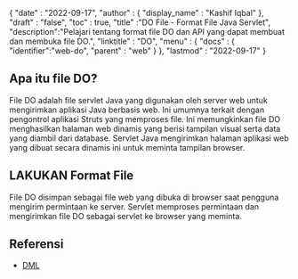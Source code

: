 {
  "date" : "2022-09-17",
  "author" : {
    "display_name" : "Kashif Iqbal"
},
  "draft" : "false",
  "toc" : true,
  "title" :"DO File - Format File Java Servlet",
  "description":"Pelajari tentang format file DO dan API yang dapat membuat dan membuka file DO.",
  "linktitle" : "DO",
  "menu" : {
    "docs" : {
      "identifier":"web-do",
      "parent" : "web"
}
},
  "lastmod" : "2022-09-17"
}

## Apa itu file DO?

File DO adalah file servlet Java yang digunakan oleh server web untuk mengirimkan aplikasi Java berbasis web. Ini umumnya terkait dengan pengontrol aplikasi Struts yang memproses file. Ini memungkinkan file DO menghasilkan halaman web dinamis yang berisi tampilan visual serta data yang diambil dari database. Servlet Java mengirimkan halaman aplikasi web yang dibuat secara dinamis ini untuk meminta tampilan browser.

## LAKUKAN Format File

File DO disimpan sebagai file web yang dibuka di browser saat pengguna mengirim permintaan ke server. Servlet memproses permintaan dan mengirimkan file DO sebagai servlet ke browser yang meminta.

## Referensi

* [DML](https://www.upi.pr.it/docs/dynref/pdreferencep8.htm)

